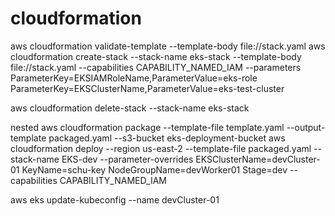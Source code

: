 # cloudformation

aws cloudformation validate-template --template-body file://stack.yaml
aws cloudformation create-stack --stack-name eks-stack --template-body file://stack.yaml --capabilities CAPABILITY_NAMED_IAM --parameters ParameterKey=EKSIAMRoleName,ParameterValue=eks-role ParameterKey=EKSClusterName,ParameterValue=eks-test-cluster

aws cloudformation delete-stack --stack-name eks-stack

nested 
aws cloudformation package --template-file template.yaml --output-template packaged.yaml --s3-bucket eks-deployment-bucket
aws cloudformation deploy --region us-east-2 --template-file packaged.yaml --stack-name EKS-dev --parameter-overrides EKSClusterName=devCluster-01 KeyName=schu-key NodeGroupName=devWorker01 Stage=dev --capabilities CAPABILITY_NAMED_IAM

aws eks update-kubeconfig --name devCluster-01